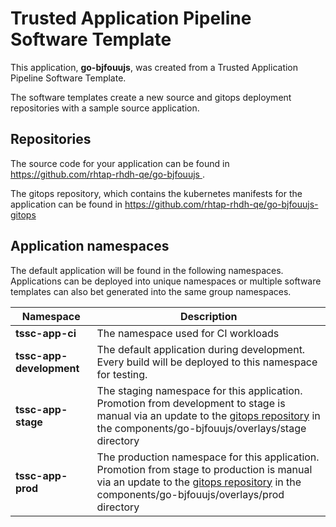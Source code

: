 # Trusted Application Pipeline Software Template

This application, **go-bjfouujs**, was created from a Trusted Application Pipeline Software Template.

The software templates create a new source and gitops deployment repositories with a sample source application. 

## Repositories

The source code for your application can be found in [https://github.com/rhtap-rhdh-qe/go-bjfouujs ](https://github.com/rhtap-rhdh-qe/go-bjfouujs ).
 
The gitops repository, which contains the kubernetes manifests for the application can be found in 
[https://github.com/rhtap-rhdh-qe/go-bjfouujs-gitops ](https://github.com/rhtap-rhdh-qe/go-bjfouujs-gitops ) 

## Application namespaces 

The default application will be found in the following namespaces. Applications can be deployed into unique namespaces or multiple software templates can also bet generated into the same group namespaces.  

|  Namespace   |  Description   |  
| -------- | -------- |
| **tssc-app-ci** | The namespace used for CI workloads |
| **tssc-app-development** | The default application during development. Every build will be deployed to this namespace for testing. |
| **tssc-app-stage** | The staging namespace for this application. Promotion from development to stage is manual via an update to the [gitops repository](https://github.com/rhtap-rhdh-qe/go-bjfouujs-gitops ) in the components/go-bjfouujs/overlays/stage directory |
| **tssc-app-prod** | The production namespace for this application. Promotion from stage to production is manual via an update to the [gitops repository](https://github.com/rhtap-rhdh-qe/go-bjfouujs-gitops ) in the components/go-bjfouujs/overlays/prod directory |